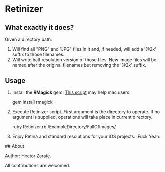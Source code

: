 Retinizer
=========


## What exactly it does? 
Given a directory path:

1. Will find all "PNG" and "JPG" files in it and, if needed, will add a '@2x' suffix to those filenames.
1. Will write half resolution version of those files. New image files will be named after the original filenames but removing the '@2x' suffix.

## Usage 
1. Install the __RMagick__ gem. [This script](https://github.com/maddox/magick-installer) may help mac users.

    gem install rmagick

1. Execute Retinizer script. First argument is the directory to operate. If no argument is supplied, operations will take place in current directory. 

    ruby Retinizer.rb /ExampleDirectory/FullOfImages/

1. Enjoy Retina and standard resolutions for your iOS projects. :Fuck Yeah:

## About

Author: Hector Zarate.

All contributions are welcomed.
